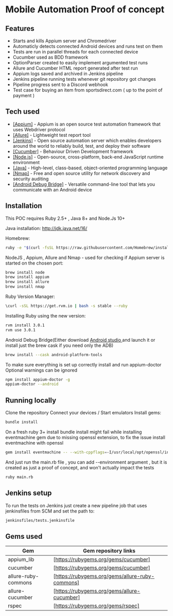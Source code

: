 # Mobile Automation Proof of concept


## Features
- Starts and kills Appium server and Chromedriver
- Automaticly detects connected Android devices and runs test on them
- Tests are run in parallel threads for each connected device
- Cucumber used as BDD framework
- OptionParser created to easily implement argumented test runs
- Allure and Cucumber HTML report generated after test run
- Appium logs saved and archived in Jenkins pipeline
- Jenkins pipeline running tests whenever git repository got changes
- Pipeline progress sent to a Discord webhook
- Test case for buying an item from sportsdirect.com ( up to the point of payment )


## Tech used


- [[Appium]](https://appium.io/) - Appium is an open source test automation framework that uses Webdriver protocol
- [[Allure]](https://docs.qameta.io/allure/) - Lightweight test report tool
- [[Jenkins]](https://jenkins.io/) - Open source automation server which enables developers around the world to reliably build, test, and deploy their software
- [[Cucumber]](https://cucumber.io/) - Behaviour Driven Development framework
- [[Node.js]](https://nodejs.org/en/) - Open-source, cross-platform, back-end JavaScript runtime environment
- [[Java]](https://www.java.com/en/) - High-level, class-based, object-oriented programming language
- [[Nmap]](https://nmap.org/) - Free and open source utility for network discovery and security auditing
- [[Android Debug Bridge]](https://developer.android.com/studio/command-line/adb) - Versatile command-line tool that lets you communicate with an Android device


## Installation

This POC requires Ruby 2.5+ , Java 8+ and Node.Js 10+

Java installation: http://jdk.java.net/16/

Homebrew:
```sh
ruby -e "$(curl -fsSL https://raw.githubusercontent.com/Homebrew/install/master/install)"
```

NodeJS , Appium, Allure and Nmap - used for checking if Appium server is started on the chosen port:
```sh
brew install node
brew install appium
brew install allure
brew install nmap
```

Ruby Version Manager:
```sh
\curl -sSL https://get.rvm.io | bash -s stable --ruby
```

Installing Ruby using the new version:
```sh
rvm install 3.0.1
rvm use 3.0.1
```

Android Debug Bridge(Either download [ Android studio ](https://developer.android.com/studio) and launch it or install just the brew cask if you need only the ADB)
```sh
brew install --cask android-platform-tools
```


To make sure everything is set up correctly install and run appium-doctor
Optional warnings can be ignored

```sh
npm install appium-doctor -g
appium-doctor --android
```

## Running locally
Clone the repository
Connect your devices / Start emulators
Install gems:
```sh
bundle install
```
On a fresh ruby 3+ install bundle install might fail while installing eventmachine gem due to missing openssl extension, to fix the issue install eventmachine with openssl
```sh 
gem install eventmachine -- --with-cppflags=-I/usr/local/opt/openssl/include
```

And just run the main.rb file , you can add --environment argument , but it is created as just a proof of concept, and won't actually impact the tests
```sh 
ruby main.rb
```

## Jenkins setup
To run the tests on Jenkins just create a new pipeline job that uses jenkinsfiles from SCM and set the path to:
```sh 
jenkinsfiles/tests.jenkinsfile
```

## Gems used

| Gem | Gem repository links |
| ------ | ------ |
| appium_lib | [https://rubygems.org/gems/cucumber] |
| cucumber | [https://rubygems.org/gems/cucumber] |
| allure-ruby-commons | [https://rubygems.org/gems/allure-ruby-commons] |
| allure-cucumber | [https://rubygems.org/gems/allure-cucumber] |
| rspec | [https://rubygems.org/gems/rspec] |




